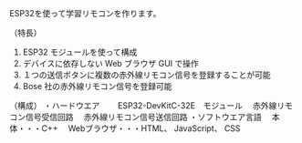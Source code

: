 ESP32を使って学習リモコンを作ります。

（特長）
1. ESP32 モジュールを使って構成
2. デバイスに依存しない Web ブラウザ GUI で操作
3. １つの送信ボタンに複数の赤外線リモコン信号を登録することが可能
4. Bose 社の赤外線リモコン信号を登録可能

（構成）
・ハードウエア　
　ESP32-DevKitC-32E　モジュール
　赤外線リモコン信号受信回路
　赤外線リモコン信号送信回路
・ソフトウエア言語
　本体・・・C++
　Webブラウザ・・・HTML、 JavaScript、 CSS
